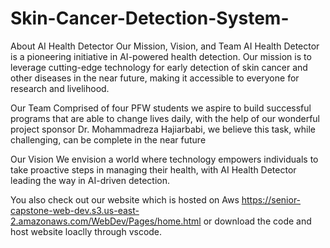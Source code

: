 # Skin-Cancer-Detection-System-

About AI Health Detector
Our Mission, Vision, and Team
AI Health Detector is a pioneering initiative in AI-powered health detection. Our mission is to leverage cutting-edge technology for early detection of skin cancer and other diseases in the near future, making it accessible to everyone for research and livelihood.

Our Team
Comprised of four PFW students we aspire to build successful programs that are able to change lives daily, with the help of our wonderful project sponsor Dr. Mohammadreza Hajiarbabi, we believe this task, while challenging, can be complete in the near future

Our Vision
We envision a world where technology empowers individuals to take proactive steps in managing their health, with AI Health Detector leading the way in AI-driven detection.

You also check out our website which is hosted on Aws https://senior-capstone-web-dev.s3.us-east-2.amazonaws.com/WebDev/Pages/home.html or download the code and host website loaclly through vscode.
